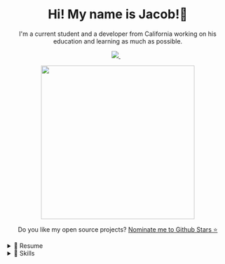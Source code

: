 <h1 align='center'>
  Hi! My name is Jacob!👋
</h1>

<p align='center'>
  I'm a current student and a developer from California working on his education and learning as much as possible. 
</p>

<p align='center'>
  <a href="https://www.linkedin.com/in/jacob-hotz/">
    <img src="https://img.shields.io/badge/linkedin-%230077B5.svg?&style=for-the-badge&logo=linkedin&logoColor=white" />
  </a>&nbsp;&nbsp;
</p>

<p align='center'>
  <a href="#"><img src="https://github-readme-stats.vercel.app/api?username=jacob1010-h&show_icons=true&count_private=true&theme=dark" width="350"></a>
</p>

<p align='center'>
  Do you like my open source projects? <a href='https://stars.github.com/nominate/'>Nominate me to Github Stars ⭐</a>
</p>

<details>
  <summary>📃 Resume</summary>


## Education

- 📖 **CS + Robotics Major**\
📆 2024 - moment\
📍 **Colorado School of Mines** - Golden, CO

## Experience

<img align="right" src="https://img.shields.io/badge/java-%23ED8B00.svg?style=for-the-badge&logo=openjdk&logoColor=white" />


- 👨‍💻 **FRC Robotics**\
📆 2020 - 2024\
📍 **FRC Robotics Team 4738** - San Diego, CA

</details>


<details>
  <summary>💽 Skills</summary>

<img align="center" src="https://img.shields.io/badge/Java-%23ED8B00.svg?logo=openjdk&logoColor=white" />
<img align="center" src="https://img.shields.io/badge/Python-3776AB?logo=python&logoColor=white" />
<img align="center" src="https://img.shields.io/badge/C++-00599C?logo=c%2B%2B&logoColor=white" />
<img align="center" src="https://img.shields.io/badge/JavaScript-F7DF1E?logo=javascript&logoColor=000" />
<img align="center" src="https://img.shields.io/badge/TypeScript-3178C6?logo=typescript&logoColor=fff" />


<img align="right" src="https://custom-icon-badges.demolab.com/badge/C%23-%23239120.svg?logo=cshrp&logoColor=white" />
<img align="right" src="https://img.shields.io/badge/CSS-1572B6?logo=css3&logoColor=fff" />
<img align="right" src="https://img.shields.io/badge/HTML-%23E34F26.svg?logo=html5&logoColor=white" />
<img align="right" src="https://img.shields.io/badge/JSON-000?logo=json&logoColor=fff" />
<img align="right" src="https://img.shields.io/badge/BASH-4EAA25?logo=gnu-bash&logoColor=white" />


**Programming**


<img align="right" src="https://img.shields.io/badge/React-%2320232a.svg?logo=react&logoColor=%2361DAFB" />
<img align="right" src="https://img.shields.io/badge/React_Native-%2320232a.svg?logo=react&logoColor=%2361DAFB" />
<img align="right" src="https://img.shields.io/badge/Next.js-black?logo=next.js&logoColor=white" />
<img align="right" src="https://img.shields.io/badge/Node.js-6DA55F?logo=node.js&logoColor=white" />
<img align="right" src="https://img.shields.io/badge/Tailwind%20CSS-%2338B2AC.svg?logo=tailwind-css&logoColor=white" />


**Fraimworks**

<img align="right" src="https://img.shields.io/badge/Arch-1793D1?logo=arch-linux&logoColor=white" />
<img align="right" src="https://img.shields.io/badge/Ubuntu-E95420?logo=ubuntu&logoColor=white" />
<img align="right" src="https://img.shields.io/badge/Windows-0078D6?logo=windows&logoColor=white" />

**Operating Systems**

</details>


  
